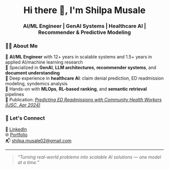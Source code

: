 <!-- README.md for https://github.com/ishi3012 -->

<h1 align="center">Hi there 👋, I'm Shilpa Musale</h1>
<h3 align="center">AI/ML Engineer | GenAI Systems | Healthcare AI | Recommender & Predictive Modeling</h3>

### 👩‍💻 About Me

🔹 **AI/ML Engineer** with 12+ years in scalable systems and 1.5+ years in applied AI/machine learning research  
🔹 Specialized in **GenAI**, **LLM architectures**, **recommender systems**, and **document understanding**  
🔹 Deep experience in **healthcare AI**: claim denial prediction, ED readmission modeling, syndemics analysis  
🔹 Hands-on with **MLOps**, **RL-based ranking**, and **semantic retrieval** pipelines  
🔹 Publication: *[Predicting ED Readmissions with Community Health Workers (IJSC, Apr 2024)](https://www.researchgate.net/publication/379475084_Leveraging_community_health_workers_for_predicting_emergency_department_readmissions)*

### 🤝 Let's Connect

💼 [LinkedIn](https://linkedin.com/in/shilpamusale)  
🌐 [Portfolio](https://ishi3012.github.io/ishi-ai/)  
📬 shilpa.musale02@gmail.com

---

> *“Turning real-world problems into scalable AI solutions — one model at a time.”*
